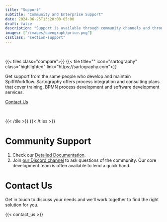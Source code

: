 ```yaml
---
title: "Support"
subtitle: "Community and Enterprise Support"
date: 2024-06-25T13:20:00-05:00
draft: false
description: "Support is available through community channels and through Enterprise services."
images: ["/images/opengraph/price.png"]
cssClass: "section-support"
---
```

<p></p>
<p>&nbsp;</p>
{{< tiles class="compare">}}
{{< tile title="" icon="sartography" class="highlighted" link="https://sartography.com">}}
<p></p>
<p>Get support from the same people who develop and maintain SpiffWorkflow.  Sartography offers process integration
and consulting plans that cover training, BPMN process development and software development services.</p>
<a  href="#contact-us">
<span class="button signup-button rounded primary-btn raised">Contact Us</span>
</a>
<p>&nbsp;</p>
{{< /tile >}}
{{< /tiles >}}


# Community Support
1. Check our [Detailed Documentation](/pages/docs).
2. Join [our Discord channel](https://discord.gg/F6Kb7HNK7B) to ask questions of the community. Our core development team is often available to lend a quick hand.

# Contact Us
Get in touch to discuss your needs and we'll work together to find the right solution for you.

{{< contact_us >}}
